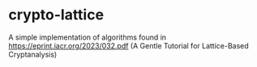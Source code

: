 # crypto-lattice
A simple implementation of algorithms found in https://eprint.iacr.org/2023/032.pdf (A Gentle Tutorial for Lattice-Based Cryptanalysis)
